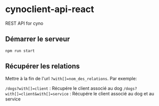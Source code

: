 # cynoclient-api-react

REST API for cyno

## Démarrer le serveur

    npm run start
    
## Récupérer les relations

Mettre à la fin de l'url `?with[]=nom_des_relations`.
Par exemple: 

`/dogs?with[]=client` : Récupére le client associé au dog
`/dogs?with[]=client&with[]=service` : Récupére le client associé au dog et au service